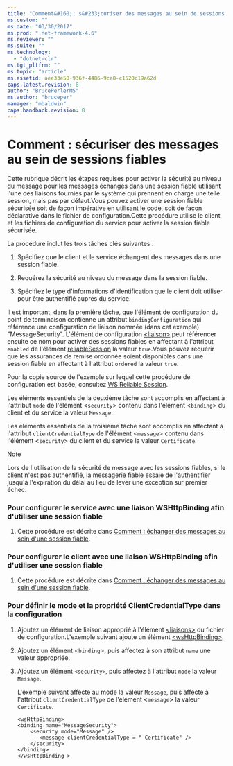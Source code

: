 ```yaml
---
title: "Comment&#160;: s&#233;curiser des messages au sein de sessions fiables | Microsoft Docs"
ms.custom: ""
ms.date: "03/30/2017"
ms.prod: ".net-framework-4.6"
ms.reviewer: ""
ms.suite: ""
ms.technology: 
  - "dotnet-clr"
ms.tgt_pltfrm: ""
ms.topic: "article"
ms.assetid: aee33e50-936f-4486-9ca8-c1520c19a62d
caps.latest.revision: 8
author: "BrucePerlerMS"
ms.author: "bruceper"
manager: "mbaldwin"
caps.handback.revision: 8
---
```

# Comment&#160;: s&#233;curiser des messages au sein de sessions fiables
Cette rubrique décrit les étapes requises pour activer la sécurité au niveau du message pour les messages échangés dans une session fiable utilisant l'une des liaisons fournies par le système qui prennent en charge une telle session, mais pas par défaut.Vous pouvez activer une session fiable sécurisée soit de façon impérative en utilisant le code, soit de façon déclarative dans le fichier de configuration.Cette procédure utilise le client et les fichiers de configuration du service pour activer la session fiable sécurisée.  
  
 La procédure inclut les trois tâches clés suivantes :  
  
1.  Spécifiez que le client et le service échangent des messages dans une session fiable.  
  
2.  Requérez la sécurité au niveau du message dans la session fiable.  
  
3.  Spécifiez le type d'informations d'identification que le client doit utiliser pour être authentifié auprès du service.  
  
 Il est important, dans la première tâche, que l'élément de configuration du point de terminaison contienne un attribut `bindingConfiguration` qui référence une configuration de liaison nommée \(dans cet exemple\) "MessageSecurity". L'élément de configuration [\<liaison\>](../../../../docs/framework/misc/binding.md) peut référencer ensuite ce nom pour activer des sessions fiables en affectant à l'attribut `enabled` de l'élément [reliableSession](http://msdn.microsoft.com/fr-fr/9c93818a-7dfa-43d5-b3a1-1aafccf3a00b) la valeur `true`.Vous pouvez requérir que les assurances de remise ordonnée soient disponibles dans une session fiable en affectant à l'attribut `ordered` la valeur `true`.  
  
 Pour la copie source de l'exemple sur lequel cette procédure de configuration est basée, consultez [WS Reliable Session](../../../../docs/framework/wcf/samples/ws-reliable-session.md).  
  
 Les éléments essentiels de la deuxième tâche sont accomplis en affectant à l'attribut `mode` de l'élément \<`security`\> contenu dans l'élément \<`binding`\> du client et du service la valeur `Message`.  
  
 Les éléments essentiels de la troisième tâche sont accomplis en affectant à l'attribut `clientCredentialType` de l'élément \<`message`\> contenu dans l'élément \<`security`\> du client et du service la valeur `Certificate`.  
  
> [!NOTE]
>  Lors de l'utilisation de la sécurité de message avec les sessions fiables, si le client n'est pas authentifié, la messagerie fiable essaie de l'authentifier jusqu'à l'expiration du délai au lieu de lever une exception sur premier échec.  
  
### Pour configurer le service avec une liaison WSHttpBinding afin d'utiliser une session fiable  
  
1.  Cette procédure est décrite dans [Comment : échanger des messages au sein d'une session fiable](../../../../docs/framework/wcf/feature-details/how-to-exchange-messages-within-a-reliable-session.md).  
  
### Pour configurer le client avec une liaison WSHttpBinding afin d'utiliser une session fiable  
  
1.  Cette procédure est décrite dans [Comment : échanger des messages au sein d'une session fiable](../../../../docs/framework/wcf/feature-details/how-to-exchange-messages-within-a-reliable-session.md).  
  
### Pour définir le mode et la propriété ClientCredentialType dans la configuration  
  
1.  Ajoutez un élément de liaison approprié à l'élément [\<liaisons\>](../../../../docs/framework/configure-apps/file-schema/wcf/bindings.md) du fichier de configuration.L'exemple suivant ajoute un élément [\<wsHttpBinding\>](../../../../docs/framework/configure-apps/file-schema/wcf/wshttpbinding.md).  
  
2.  Ajoutez un élément \<`binding`\>, puis affectez à son attribut `name` une valeur appropriée.  
  
3.  Ajoutez un élément `<security>`, puis affectez à l'attribut `mode` la valeur `Message`.  
  
     L'exemple suivant affecte au mode la valeur `Message`, puis affecte à l'attribut `clientCredentialType` de l'élément \<`message`\> la valeur `Certificate`.  
  
    ```  
    <wsHttpBinding>  
    <binding name="MessageSecurity">  
        <security mode="Message" />  
           <message clientCredentialType = " Certificate" />  
        </security>  
    </binding>  
    </wsHttpBinding >  
    ```